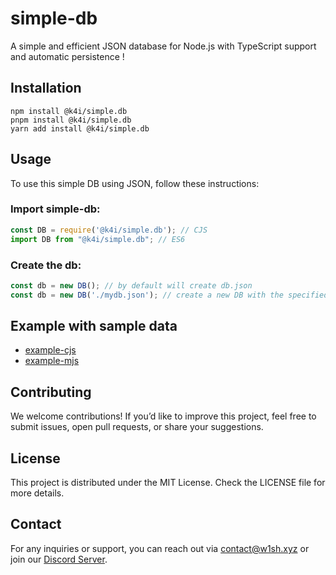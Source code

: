 # simple-db
A simple and efficient JSON database for Node.js with TypeScript support and automatic persistence !

## Installation

```
npm install @k4i/simple.db
pnpm install @k4i/simple.db
yarn add install @k4i/simple.db
```

## Usage

To use this simple DB using JSON, follow these instructions:

### Import simple-db:
```javascript
const DB = require('@k4i/simple.db'); // CJS
import DB from "@k4i/simple.db"; // ES6
```

### Create the db:
```javascript
const db = new DB(); // by default will create db.json
const db = new DB('./mydb.json'); // create a new DB with the specified name
``` 

## Example with sample data
- [example-cjs](./example.cjs)
- [example-mjs](./example.mjs)

## Contributing
We welcome contributions! If you’d like to improve this project, feel free to submit issues, open pull requests, or share your suggestions.

## License
This project is distributed under the MIT License. Check the LICENSE file for more details.

## Contact
For any inquiries or support, you can reach out via [contact@w1sh.xyz](mailto:contact@w1sh.xyz) or join our [Discord Server](https://discord.gg/CMNd45AXvD).